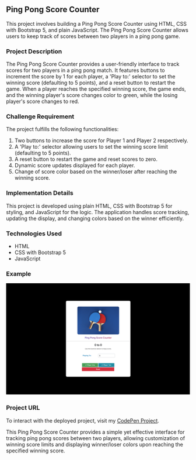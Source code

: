 ## Ping Pong Score Counter

This project involves building a Ping Pong Score Counter using HTML, CSS with Bootstrap 5, and plain JavaScript. The Ping Pong Score Counter allows users to keep track of scores between two players in a ping pong game.

### Project Description

The Ping Pong Score Counter provides a user-friendly interface to track scores for two players in a ping pong match. It features buttons to increment the score by 1 for each player, a 'Play to:' selector to set the winning score (defaulting to 5 points), and a reset button to restart the game. When a player reaches the specified winning score, the game ends, and the winning player's score changes color to green, while the losing player's score changes to red.

### Challenge Requirement

The project fulfills the following functionalities:

1. Two buttons to increase the score for Player 1 and Player 2 respectively.
2. A 'Play to:' selector allowing users to set the winning score limit (defaulting to 5 points).
3. A reset button to restart the game and reset scores to zero.
4. Dynamic score updates displayed for each player.
5. Change of score color based on the winner/loser after reaching the winning score.

### Implementation Details

This project is developed using plain HTML, CSS with Bootstrap 5 for styling, and JavaScript for the logic. The application handles score tracking, updating the display, and changing colors based on the winner efficiently.

### Technologies Used

- HTML
- CSS with Bootstrap 5
- JavaScript

### Example

![Ping Pong Score Counter](https://github.com/rijadhmz/Ping-Pong-Score-Counter/blob/main/images/project-screenshot.png?raw=true)

### Project URL

To interact with the deployed project, visit my [CodePen Project](https://codepen.io/rijadhmz/pen/vYbpgBO).

This Ping Pong Score Counter provides a simple yet effective interface for tracking ping pong scores between two players, allowing customization of winning score limits and displaying winner/loser colors upon reaching the specified winning score.
